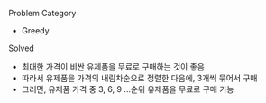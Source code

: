 Problem Category
* Greedy

Solved
* 최대한 가격이 비싼 유제품을 무료로 구매하는 것이 좋음
* 따라서 유제품을 가격의 내림차순으로 정렬한 다음에, 3개씩 묶어서 구매
* 그러면, 유제품 가격 중 3, 6, 9 ...순위 유제품을 무료로 구매 가능
